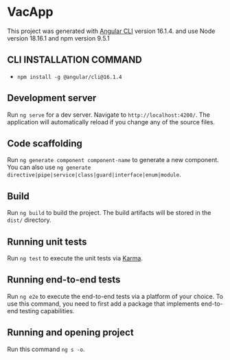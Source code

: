 # VacApp

This project was generated with [Angular CLI](https://github.com/angular/angular-cli) version 16.1.4.
and use  Node version 18.16.1 and npm version 9.5.1

## CLI INSTALLATION COMMAND

* `npm install -g @angular/cli@16.1.4`

## Development server

Run `ng serve` for a dev server. Navigate to `http://localhost:4200/`. The application will automatically reload if you change any of the source files.

## Code scaffolding

Run `ng generate component component-name` to generate a new component. You can also use `ng generate directive|pipe|service|class|guard|interface|enum|module`.

## Build

Run `ng build` to build the project. The build artifacts will be stored in the `dist/` directory.

## Running unit tests

Run `ng test` to execute the unit tests via [Karma](https://karma-runner.github.io).

## Running end-to-end tests

Run `ng e2e` to execute the end-to-end tests via a platform of your choice. To use this command, you need to first add a package that implements end-to-end testing capabilities.

## Running and opening project

Run this command `ng s -o`.